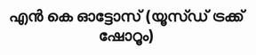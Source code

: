 ---
title: "എൻ കെ ഓട്ടോസ് (യൂസ്ഡ് ട്രക്ക് ഷോറൂം)"
url: /muvaarrrrupulll/e-ke-oottttoos-yuusdd-ttrkk-ssoorruun/
shop: Autohaus
---